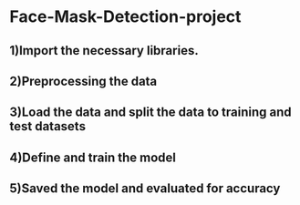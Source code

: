 # Face-Mask-Detection-project

## 1)Import the necessary libraries.
## 2)Preprocessing the data
## 3)Load the data and split the data to training and test datasets
## 4)Define and train the model
## 5)Saved the model and evaluated for accuracy
